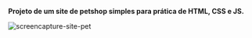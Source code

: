**Projeto de um site de petshop simples para prática de HTML, CSS e JS.**

![screencapture-site-pet](https://github.com/karolinagusmao/site-pet/assets/29601744/e2ed881e-1977-476f-9f7f-d6f016730214)
